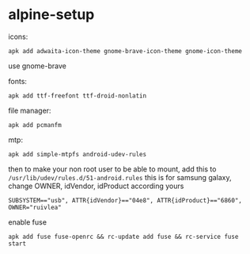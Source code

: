 # alpine-setup
icons:
```
apk add adwaita-icon-theme gnome-brave-icon-theme gnome-icon-theme
```
use gnome-brave

fonts:
```
apk add ttf-freefont ttf-droid-nonlatin
```

file manager:
```
apk add pcmanfm
```

mtp:
```
apk add simple-mtpfs android-udev-rules
```
then to make your non root user to be able to mount, add this to `/usr/lib/udev/rules.d/51-android.rules`
this is for samsung galaxy, change OWNER, idVendor, idProduct according yours
```
SUBSYSTEM=="usb", ATTR{idVendor}=="04e8", ATTR{idProduct}=="6860", OWNER="ruivlea"
```
enable fuse
```
apk add fuse fuse-openrc && rc-update add fuse && rc-service fuse start
```

